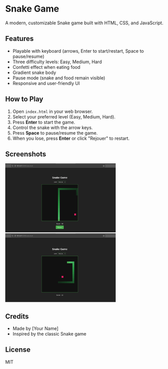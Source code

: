 # Snake Game

A modern, customizable Snake game built with HTML, CSS, and JavaScript.

## Features
- Playable with keyboard (arrows, Enter to start/restart, Space to pause/resume)
- Three difficulty levels: Easy, Medium, Hard
- Confetti effect when eating food
- Gradient snake body
- Pause mode (snake and food remain visible)
- Responsive and user-friendly UI

## How to Play
1. Open `index.html` in your web browser.
2. Select your preferred level (Easy, Medium, Hard).
3. Press **Enter** to start the game.
4. Control the snake with the arrow keys.
5. Press **Space** to pause/resume the game.
6. When you lose, press **Enter** or click "Rejouer" to restart.

## Screenshots

<img src="https://raw.githubusercontent.com/enocben/snack-game/main/screenshoot/1.png" alt="screenshot 1" width="350"/>
<img src="https://raw.githubusercontent.com/enocben/snack-game/main/screenshoot/2.png" alt="screenshot 2" width="350"/>

## Credits
- Made by [Your Name]
- Inspired by the classic Snake game

## License
MIT
